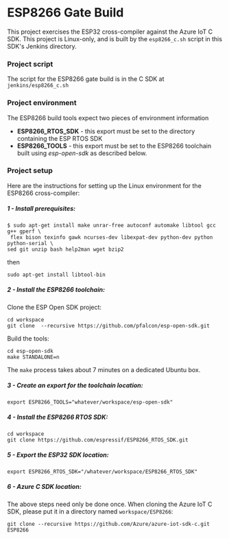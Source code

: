 # ESP8266 Gate Build

This project exercises the ESP32 cross-compiler against the Azure IoT C SDK. This project is Linux-only, and is built by the `esp8266_c.sh` script in this SDK's Jenkins directory.

### Project script

The script for the ESP8266 gate build is in the C SDK at `jenkins/esp8266_c.sh`

### Project environment
The ESP8266 build tools expect two pieces of environment information
* **ESP8266_RTOS_SDK** - this export must be set to the directory containing the ESP RTOS SDK
* **ESP8266_TOOLS** - this export must be set to the ESP8266 toolchain built using *esp-open-sdk* as described below.

### Project setup

Here are the instructions for setting up the Linux environment for the ESP8266 cross-compiler:


##### 1 - Install prerequisites:  
`$ sudo apt-get install make unrar-free autoconf automake libtool gcc g++ gperf \` <br/>
 ` flex bison texinfo gawk ncurses-dev libexpat-dev python-dev python python-serial \`<br/>
    `sed git unzip bash help2man wget bzip2`

then

`sudo apt-get install libtool-bin`

##### 2 - Install the ESP8266 toolchain:

Clone the ESP Open SDK project:

`cd workspace`<br/>
`git clone  --recursive https://github.com/pfalcon/esp-open-sdk.git`

Build the tools:

`cd esp-open-sdk`<br/>
`make STANDALONE=n`

The `make` process takes about 7 minutes on a dedicated Ubuntu box.

##### 3 - Create an export for the toolchain location:<br/>
`export ESP8266_TOOLS="whatever/workspace/esp-open-sdk"`

##### 4 - Install the ESP8266 RTOS SDK:

`cd workspace`<br/>
`git clone https://github.com/espressif/ESP8266_RTOS_SDK.git`

##### 5 - Export the ESP32 SDK location:

`export ESP8266_RTOS_SDK="/whatever/workspace/ESP8266_RTOS_SDK"`

##### 6 - Azure C SDK location:
The above steps need only be done once. When cloning the Azure IoT C SDK, please put it in a directory named
`workspace/ESP8266`:

`git clone --recursive https://github.com/Azure/azure-iot-sdk-c.git ESP8266`
